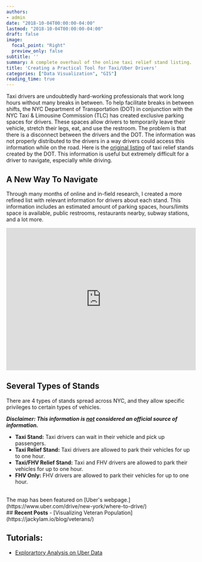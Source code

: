 ```yaml
---
authors:
- admin
date: "2018-10-04T00:00:00-04:00"
lastmod: "2018-10-04T00:00:00-04:00"
draft: false
image:
  focal_point: "Right"
  preview_only: false
subtitle: ''
summary: A complete overhaul of the online taxi relief stand listing.
title: 'Creating a Practical Tool for Taxi/Uber Drivers'
categories: ["Data Visualization", "GIS"]
reading_time: true
---
```


Taxi drivers are undoubtedly hard-working professionals that work long hours without many breaks in between. To help facilitate breaks in between shifts, the NYC Department of Transportation (DOT) in conjunction with the NYC Taxi & Limousine Commission (TLC) has created exclusive parking spaces for drivers. These spaces allow drivers to temporarily leave their vehicle, stretch their legs, eat, and use the restroom. The problem is that there is a disconnect between the drivers and the DOT. The information was not properly distributed to the drivers in a way drivers could access this information while on the road. Here is the [original listing](https://www1.nyc.gov/html/dot/html/motorist/taxirelief.shtml) of taxi relief stands created by the DOT. This information is useful but extremely difficult for a driver to navigate, especially while driving.




## A New Way To Navigate
Through many months of online and in-field research, I created a more refined list with relevant information for drivers about each stand. This information includes an estimated amount of parking spaces, hours/limits space is available, public restrooms, restaurants nearby, subway stations, and a lot more.

<div id="Container"
 style="padding-bottom:75%; position:relative; display:block; width: 100%">
 <iframe id="ReliefStandMap" 
  width="100%" height="100%" 
  src="https://www.google.com/maps/d/embed?mid=1DBI0nZ8NTAwyLggrq4-hxohNmd0Piucd"
  frameborder="0" allowfullscreen=""
  style="position:absolute; top:0; left: 0"></iframe>
</div>

## Several Types of Stands
There are 4 types of stands spread across NYC, and they allow specific privileges to certain types of vehicles.

<b><i>Disclaimer: This information is <u>not</u> considered an official source of information.</i></b>

- <b>Taxi Stand:</b> Taxi drivers can wait in their vehicle and pick up passengers.
- <b>Taxi Relief Stand:</b> Taxi drivers are allowed to park their vehicles for up to one hour.
- <b>Taxi/FHV Relief Stand:</b> Taxi and FHV drivers are allowed to park their vehicles for up to one hour.
- <b>FHV Only:</b> FHV drivers are allowed to park their vehicles for up to one hour.

<br>
The map has been featured on [Uber's webpage.](https://www.uber.com/drive/new-york/where-to-drive/)
<br>
## <b>Recent Posts</b>
- [Visualizing Veteran Population](https://jackylam.io/blog/veterans/)

## <b>Tutorials:</b>
- [Explorartory Analysis on Uber Data](https://jackylam.io/tutorial/uber-data/)
